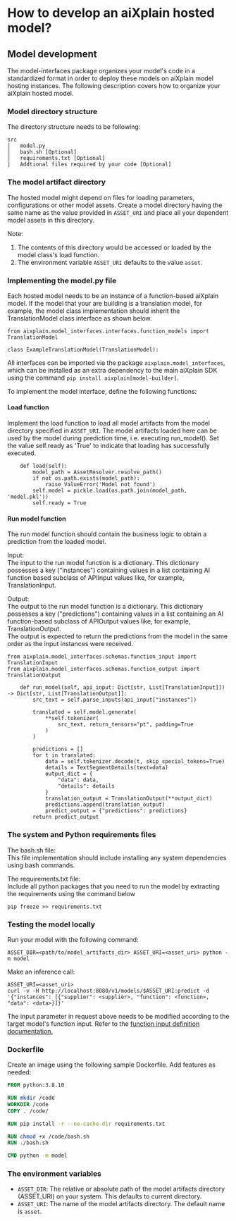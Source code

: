 # How to develop an aiXplain hosted model?

## Model development

The model-interfaces package organizes your model's code in a standardized format in order to deploy these models on aiXplain model hosting instances. The following description covers how to organize your aiXplain hosted model.

### Model directory structure

The directory structure needs to be following:
```
src
│   model.py
│   bash.sh [Optional]
│   requirements.txt [Optional]
|   Addtional files required by your code [Optional]
```

### The model artifact directory

The hosted model might depend on files for loading parameters, configurations or other model assets. Create a model directory having the same name as the value provided in `ASSET_URI` and place all your dependent model assets in this directory.

Note:
1. The contents of this directory would be accessed or loaded by the model class's load function. 
2. The environment variable `ASSET_URI` defaults to the value `asset`.

### Implementing the model.py file

Each hosted model needs to be an instance of a function-based aiXplain model. If the model that your are building is a translation model, for example, the model class implementation should inherit the TranslationModel class interface as shown below.

```
from aixplain.model_interfaces.interfaces.function_models import TranslationModel

class ExampleTranslationModel(TranslationModel):
```

All interfaces can be imported via the package `aixplain.model_interfaces`, which can be installed as an extra dependency to the main aiXplain SDK using the command `pip install aixplain[model-builder]`.

To implement the model interface, define the following functions:

#### Load function

Implement the load function to load all model artifacts from the model directory specified in `ASSET_URI`. The model artifacts loaded here can be used by the model during prediction time, i.e. executing run_model().
Set the value self.ready as 'True' to indicate that loading has successfully executed.

```
    def load(self):
        model_path = AssetResolver.resolve_path()
        if not os.path.exists(model_path):
            raise ValueError('Model not found')
        self.model = pickle.load(os.path.join(model_path, 'model.pkl'))
        self.ready = True
```

#### Run model function

The run model function should contain the business logic to obtain a prediction from the loaded model.

Input:  
The input to the run model function is a dictionary. This dictionary possesses a key ("instances") containing values in a list containing AI function based subclass of APIInput values like, for example, TranslationInput.

Output:  
The output to the run model function is a dictionary. This dictionary possesses a key ("predictions") containing values in a list containing an AI function-based subclass of APIOutput values like, for example, TranslationOutput.  
The output is expected to return the predictions from the model in the same order as the input instances were received.

```
from aixplain.model_interfaces.schemas.function_input import TranslationInput
from aixplain.model_interfaces.schemas.function_output import TranslationOutput

    def run_model(self, api_input: Dict[str, List[TranslationInput]]) -> Dict[str, List[TranslationOutput]]:
        src_text = self.parse_inputs(api_input["instances"])

        translated = self.model.generate(
            **self.tokenizer(
                src_text, return_tensors="pt", padding=True
            )
        )

        predictions = []
        for t in translated:
            data = self.tokenizer.decode(t, skip_special_tokens=True)
            details = TextSegmentDetails(text=data)
            output_dict = {
                "data": data,
                "details": details
            }
            translation_output = TranslationOutput(**output_dict)
            predictions.append(translation_output)
            predict_output = {"predictions": predictions}
        return predict_output
```


### The system and Python requirements files

The bash.sh file:  
This file implementation should include installing any system dependencies using bash commands.

The requirements.txt file:  
Include all python packages that you need to run the model by extracting the requirements using the command below

```
pip freeze >> requirements.txt
```
### Testing the model locally

Run your model with the following command:
```
ASSET_DIR=<path/to/model_artifacts_dir> ASSET_URI=<asset_uri> python -m model
```

Make an inference call:

```
ASSET_URI=<asset_uri>
curl -v -H http://localhost:8080/v1/models/$ASSET_URI:predict -d '{"instances": [{"supplier": <supplier>, "function": <function>, "data": <data>}]}'
```

The input parameter in request above needs to be modified according to the target model's function input. Refer to the [function input definition documentation.](/aixplain/model_interfaces/schemas/function/function_input.py)

### Dockerfile
Create an image using the following sample Dockerfile. Add features as needed:
```Dockerfile
FROM python:3.8.10

RUN mkdir /code
WORKDIR /code
COPY . /code/

RUN pip install -r --no-cache-dir requirements.txt

RUN chmod +x /code/bash.sh
RUN ./bash.sh

CMD python -m model
```

### The environment variables

 - `ASSET_DIR`: The relative or absolute path of the model artifacts directory (ASSET_URI) on your system. This defaults to current directory.
 - `ASSET_URI`: The name of the model artifacts directory. The default name is `asset`.
